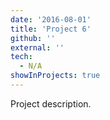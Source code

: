 ```yaml
---
date: '2016-08-01'
title: 'Project 6'
github: ''
external: ''
tech:
  - N/A
showInProjects: true
---
```


Project description.
